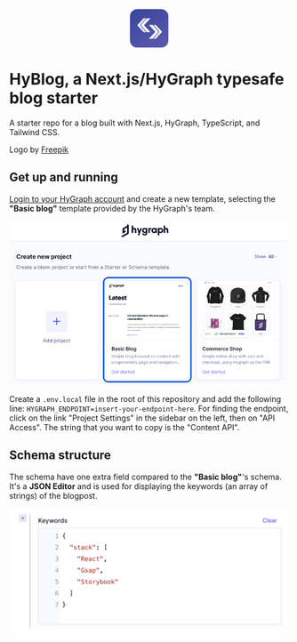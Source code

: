 <div style="display: flex; justify-content: center; align-items: center; padding-top: 2rem">
<img alt="Select Blog Starter" src="public/logo.svg" height="70" width='70'>
</div>

# HyBlog, a Next.js/HyGraph typesafe blog starter
A starter repo for a blog built with Next.js, HyGraph, TypeScript, and Tailwind CSS.

Logo by <a href="https://www.freepik.com/free-vector/gradient-code-development-logo_11817413.htm#query=dev%20logo%20marketing&position=0&from_view=keyword&track=ais&uuid=b3f1ecea-40b2-490c-aee5-62365fdc170a">Freepik</a>

## Get up and running

[Login to your HyGraph account](https://auth.hygraph.com/login?state=hKFo2SBtVjVaNEtOTGNBUzc3ZzdlZktlelFocnNyNUFMRGU0ZqFupWxvZ2luo3RpZNkgVWJMcWR3X2xJaV9wVGk4Y1ZxcGxHNTRkN1J2RDh4XzmjY2lk2SA4VldTZHlVaHRaVDQzbkFpcHIyZmpLUmhqSm1wOHNZeQ&client=8VWSdyUhtZT43nAipr2fjKRhjJmp8sYy&protocol=oauth2&response_type=id_token&redirect_uri=https%3A%2F%2Fapp.hygraph.com%2Fauth&scope=openid%20https%3A%2F%2Fgraphcms.com%2FloginsCount&mode=login&nonce=kosQOJcAcpy4~ImeadghrxDX8OuCzcTL&auth0Client=eyJuYW1lIjoiYXV0aDAuanMiLCJ2ZXJzaW9uIjoiOS4xOS4xIn0%3D) and create a new template, selecting the **"Basic blog"** template provided by the HyGraph's team.

<img alt="Select Blog Starter" src="public/docs/blog-starter.png" height="auto" width='500'>

Create a `.env.local` file in the root of this repository and add the following line: `HYGRAPH_ENDPOINT=insert-your-endpoint-here`.
For finding the endpoint, click on the link "Project Settings" in the sidebar on the left, then on "API Access". The string that you want to copy is the "Content API".

## Schema structure

The schema have one extra field compared to the **"Basic blog"**'s schema. It's a **JSON Editor** and is used for displaying the keywords (an array of strings) of the blogpost.

<img alt="Select Blog Starter" src="public/docs/keywords.png" height="auto" width='500'>